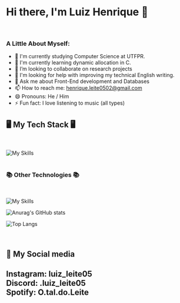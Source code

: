 <html>
<h1>Hi there, I'm Luiz Henrique 👋</h1>
</br>
  
<h3>A Little About Myself:</h3>

- 🔭 I'm currently studying Computer Science at UTFPR.
- 🌱 I'm currently learning dynamic allocation in C.
- 👯 I’m looking to collaborate on research projects
- 🤔 I'm looking for help with improving my technical English writing.
- 💬 Ask me about Front-End development and Databases
- 📫 How to reach me: henrique.leite0502@gmail.com
- 😄 Pronouns: He / Him
- ⚡ Fun fact: I love listening to music (all types)
  
<h2>🖥️ My Tech Stack 🖥️ </h2></br>

  ![My Skills](https://skillicons.dev/icons?i=html,css,js,nodejs,java,c,py,php,mysql&perline=3)
  </br>
  </br>
<h3>📚 Other Technologies 📚</h3></br>

  ![My Skills](https://skillicons.dev/icons?i=blender,arduino,git,github,linux,vscode&perline=3)


![Anurag's GitHub stats](https://github-readme-stats.vercel.app/api?username=LuizLeite05&show_icons=true&theme=dark)

![Top Langs](https://github-readme-stats.vercel.app/api/top-langs/?username=LuizLeite05&hide_progress=true)

</br><h2>🔗 My Social media<h2>
  Instagram: luiz_leite05 </br>
  Discord: .luiz_leite05 </br>
  Spotify: O.tal.do.Leite</br>
  </html>

